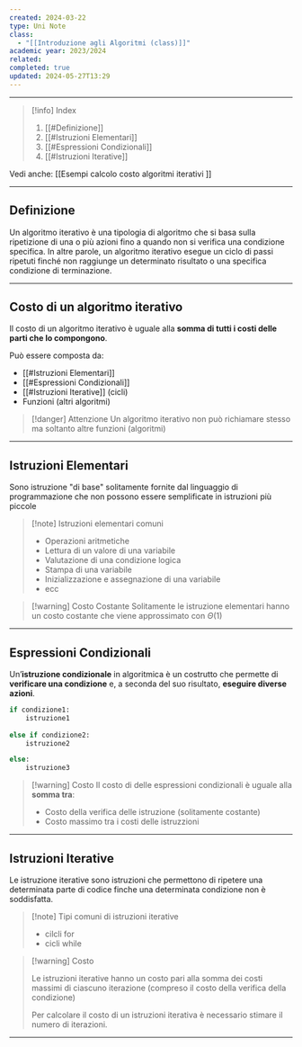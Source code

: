 ```yaml
---
created: 2024-03-22
type: Uni Note
class:
  - "[[Introduzione agli Algoritmi (class)]]"
academic year: 2023/2024
related: 
completed: true
updated: 2024-05-27T13:29
---
```

---

>[!info] Index
>1. [[#Definizione]]
>2. [[#Istruzioni Elementari]]
>3. [[#Espressioni Condizionali]]
>4. [[#Istruzioni Iterative]]

Vedi anche: [[Esempi calcolo costo algoritmi iterativi ]]

---
## Definizione 

Un algoritmo iterativo è una tipologia di algoritmo che si basa sulla ripetizione di una o più azioni fino a quando non si verifica una condizione specifica. In altre parole, un algoritmo iterativo esegue un ciclo di passi ripetuti finché non raggiunge un determinato risultato o una specifica condizione di terminazione.

---
## Costo di un algoritmo iterativo

Il costo di un algoritmo iterativo è uguale alla **somma di tutti i costi delle parti che lo compongono**.

Può essere composta da:
- [[#Istruzioni Elementari]]
- [[#Espressioni Condizionali]]
- [[#Istruzioni Iterative]] (cicli)
- Funzioni (altri algoritmi) 

>[!danger] Attenzione
>Un algoritmo iterativo non può richiamare stesso ma soltanto altre funzioni (algoritmi)

---
## Istruzioni Elementari

Sono istruzione "di base" solitamente fornite dal linguaggio di programmazione che non possono essere semplificate in istruzioni più piccole

>[!note] Istruzioni elementari comuni
>- Operazioni aritmetiche
>- Lettura di un valore di una variabile
>- Valutazione di una condizione logica
>- Stampa di una variabile
>- Inizializzazione e assegnazione di una variabile
>- ecc

>[!warning] Costo Costante
>Solitamente le istruzione elementari hanno un costo costante che viene approssimato con $\Theta(1)$

---
## Espressioni Condizionali

Un’**istruzione condizionale** in algoritmica è un costrutto che permette di **verificare una condizione** e, a seconda del suo risultato, **eseguire diverse azioni**.

```python
if condizione1:
	istruzione1
	
else if condizione2:
	istruzione2

else:
	istruzione3
```

>[!warning] Costo 
>Il costo di delle espressioni condizionali è uguale alla **somma tra**:
>- Costo della verifica delle istruzione (solitamente costante)
>- Costo massimo tra i costi delle istruzzioni

---
## Istruzioni Iterative

Le istruzione iterative sono istruzioni che permettono di ripetere una determinata parte di codice finche una determinata condizione non è soddisfatta.

>[!note] Tipi comuni di istruzioni iterative
>- cilcli for
>- cicli while

>[!warning] Costo
>
>Le istruzioni iterative hanno un costo pari alla somma dei costi massimi di ciascuno iterazione (compreso il costo della verifica della condizione)
>
>Per calcolare il costo di un istruzioni iterativa è necessario stimare il numero di iterazioni.

---
